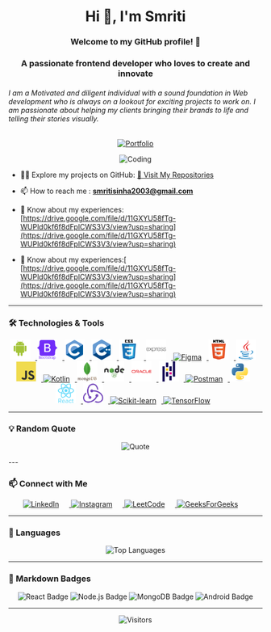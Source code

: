 
<h1 align="center">Hi 👋, I'm Smriti</h1>

<h3 align="center">Welcome to my GitHub profile! 🚀</h3>

<h3 align="center">A passionate frontend developer who loves to create and innovate</h3>
<h6 align=""center>I am a Motivated and diligent individual with a sound foundation in Web development who is always on a lookout for exciting projects to work on. I am passionate about helping my clients bringing their brands to life and telling their stories visually.</h6>

<p align="center">
  <a href="https://knowaboutsmriti.netlify.app/" target="_blank">
    <img src="https://img.shields.io/badge/Portfolio-Visit%20My%20Site-blue?style=for-the-badge&logo=google-chrome" alt="Portfolio">
  </a>
</p>

<p align="center">
  <img src="https://media.giphy.com/media/2IudUHdI075HL02Pkk/giphy.gif" alt="Coding" width="600" height="450"/>
</p >

- 👨‍💻 Explore my projects on GitHub: [🔗 Visit My Repositories](https://github.com/smritisinha24)

- 📫 How to reach me : **smritisinha2003@gmail.com**
- 📄 Know about my experiences: [https://drive.google.com/file/d/11GXYU58fTg-WUPld0kf6f8dFplCWS3V3/view?usp=sharing](https://drive.google.com/file/d/11GXYU58fTg-WUPld0kf6f8dFplCWS3V3/view?usp=sharing)
- 📄 Know about my experiences:[ [https://drive.google.com/file/d/11GXYU58fTg-WUPld0kf6f8dFplCWS3V3/view?usp=sharing](https://drive.google.com/file/d/11GXYU58fTg-WUPld0kf6f8dFplCWS3V3/view?usp=sharing)
</p>

---

### 🛠️ Technologies & Tools
<p align="center">
  <a href="https://developer.android.com" target="_blank" rel="noreferrer">
    <img src="https://raw.githubusercontent.com/devicons/devicon/master/icons/android/android-original-wordmark.svg" alt="Android" width="40" height="40" style="margin-right: 10px;"/>
  </a>
  <a href="https://getbootstrap.com" target="_blank" rel="noreferrer">
    <img src="https://raw.githubusercontent.com/devicons/devicon/master/icons/bootstrap/bootstrap-plain-wordmark.svg" alt="Bootstrap" width="40" height="40" style="margin-right: 10px;"/>
  </a>
  <a href="https://www.cprogramming.com/" target="_blank" rel="noreferrer">
    <img src="https://raw.githubusercontent.com/devicons/devicon/master/icons/c/c-original.svg" alt="C" width="40" height="40" style="margin-right: 10px;"/>
  </a>
  <a href="https://www.w3schools.com/cpp/" target="_blank" rel="noreferrer">
    <img src="https://raw.githubusercontent.com/devicons/devicon/master/icons/cplusplus/cplusplus-original.svg" alt="C++" width="40" height="40" style="margin-right: 10px;"/>
  </a>
  <a href="https://www.w3schools.com/css/" target="_blank" rel="noreferrer">
    <img src="https://raw.githubusercontent.com/devicons/devicon/master/icons/css3/css3-original-wordmark.svg" alt="CSS3" width="40" height="40" style="margin-right: 10px;"/>
  </a>
  <a href="https://expressjs.com" target="_blank" rel="noreferrer">
    <img src="https://raw.githubusercontent.com/devicons/devicon/master/icons/express/express-original-wordmark.svg" alt="Express" width="40" height="40" style="margin-right: 10px;"/>
  </a>
  <a href="https://www.figma.com/" target="_blank" rel="noreferrer">
    <img src="https://www.vectorlogo.zone/logos/figma/figma-icon.svg" alt="Figma" width="40" height="40" style="margin-right: 10px;"/>
  </a>
  <a href="https://www.w3.org/html/" target="_blank" rel="noreferrer">
    <img src="https://raw.githubusercontent.com/devicons/devicon/master/icons/html5/html5-original-wordmark.svg" alt="HTML5" width="40" height="40" style="margin-right: 10px;"/>
  </a>
  <a href="https://www.java.com" target="_blank" rel="noreferrer">
    <img src="https://raw.githubusercontent.com/devicons/devicon/master/icons/java/java-original.svg" alt="Java" width="40" height="40" style="margin-right: 10px;"/>
  </a>
  <a href="https://developer.mozilla.org/en-US/docs/Web/JavaScript" target="_blank" rel="noreferrer">
    <img src="https://raw.githubusercontent.com/devicons/devicon/master/icons/javascript/javascript-original.svg" alt="JavaScript" width="40" height="40" style="margin-right: 10px;"/>
  </a>
  <a href="https://kotlinlang.org" target="_blank" rel="noreferrer">
    <img src="https://www.vectorlogo.zone/logos/kotlinlang/kotlinlang-icon.svg" alt="Kotlin" width="40" height="40" style="margin-right: 10px;"/>
  </a>
  <a href="https://www.mongodb.com/" target="_blank" rel="noreferrer">
    <img src="https://raw.githubusercontent.com/devicons/devicon/master/icons/mongodb/mongodb-original-wordmark.svg" alt="MongoDB" width="40" height="40" style="margin-right: 10px;"/>
  </a>
  <a href="https://nodejs.org" target="_blank" rel="noreferrer">
    <img src="https://raw.githubusercontent.com/devicons/devicon/master/icons/nodejs/nodejs-original-wordmark.svg" alt="Node.js" width="40" height="40" style="margin-right: 10px;"/>
  </a>
  <a href="https://www.oracle.com/" target="_blank" rel="noreferrer">
    <img src="https://raw.githubusercontent.com/devicons/devicon/master/icons/oracle/oracle-original.svg" alt="Oracle" width="40" height="40" style="margin-right: 10px;"/>
  </a>
  <a href="https://pandas.pydata.org/" target="_blank" rel="noreferrer">
    <img src="https://raw.githubusercontent.com/devicons/devicon/2ae2a900d2f041da66e950e4d48052658d850630/icons/pandas/pandas-original.svg" alt="Pandas" width="40" height="40" style="margin-right: 10px;"/>
  </a>
  <a href="https://postman.com" target="_blank" rel="noreferrer">
    <img src="https://www.vectorlogo.zone/logos/getpostman/getpostman-icon.svg" alt="Postman" width="40" height="40" style="margin-right: 10px;"/>
  </a>
  <a href="https://www.python.org" target="_blank" rel="noreferrer">
    <img src="https://raw.githubusercontent.com/devicons/devicon/master/icons/python/python-original.svg" alt="Python" width="40" height="40" style="margin-right: 10px;"/>
  </a>
  <a href="https://reactjs.org/" target="_blank" rel="noreferrer">
    <img src="https://raw.githubusercontent.com/devicons/devicon/master/icons/react/react-original-wordmark.svg" alt="React" width="40" height="40" style="margin-right: 10px;"/>
  </a>
  <a href="https://redux.js.org" target="_blank" rel="noreferrer">
    <img src="https://raw.githubusercontent.com/devicons/devicon/master/icons/redux/redux-original.svg" alt="Redux" width="40" height="40" style="margin-right: 10px;"/>
  </a>
  <a href="https://scikit-learn.org/" target="_blank" rel="noreferrer">
    <img src="https://upload.wikimedia.org/wikipedia/commons/0/05/Scikit_learn_logo_small.svg" alt="Scikit-learn" width="40" height="40" style="margin-right: 10px;"/>
  </a>
  <a href="https://www.tensorflow.org" target="_blank" rel="noreferrer">
    <img src="https://www.vectorlogo.zone/logos/tensorflow/tensorflow-icon.svg" alt="TensorFlow" width="40" height="40" style="margin-right: 10px;"/>
  </a>
</p>

---

### 💡 Random Quote
<p align="center">
  <img src="https://quotes-github-readme.vercel.app/api?type=horizontal&theme=radical" alt="Quote" width="80%"/>
</p>
---

### 📫 Connect with Me
<p align="center">
  <a href="https://www.linkedin.com/in/smriti-sinha-741aa1216" target="_blank">
    <img src="https://raw.githubusercontent.com/rahuldkjain/github-profile-readme-generator/master/src/images/icons/Social/linked-in-alt.svg" alt="LinkedIn" height="30" width="40" style="margin-right: 20px;"/>
  </a>
  <a href="https://instagram.com/smritisinha24" target="_blank">
    <img src="https://raw.githubusercontent.com/rahuldkjain/github-profile-readme-generator/master/src/images/icons/Social/instagram.svg" alt="Instagram" height="30" width="40" style="margin-right: 20px;"/>
  </a>
  <a href="https://www.leetcode.com/smritisinha2003" target="_blank">
    <img src="https://raw.githubusercontent.com/rahuldkjain/github-profile-readme-generator/master/src/images/icons/Social/leet-code.svg" alt="LeetCode" height="30" width="40" style="margin-right: 20px;"/>
  </a>
  <a href="https://www.geeksforgeeks.org/user/smriti24" target="_blank">
    <img src="https://raw.githubusercontent.com/rahuldkjain/github-profile-readme-generator/master/src/images/icons/Social/geeks-for-geeks.svg" alt="GeeksForGeeks" height="30" width="40" style="margin-right: 20px;"/>
  </a>
</p>

---

### 💬 Languages
<p align="center">
  <img src="https://github-readme-stats.vercel.app/api/top-langs/?username=smritisinha24&layout=compact&theme=radical" alt="Top Languages"/>
</p>

---

### 📝 Markdown Badges
<p align="center">
  <img src="https://img.shields.io/badge/Frontend-React-61DAFB?logo=react" alt="React Badge"/>
  <img src="https://img.shields.io/badge/Backend-Node.js-339933?logo=node.js" alt="Node.js Badge"/>
  <img src="https://img.shields.io/badge/Database-MongoDB-47A248?logo=mongodb" alt="MongoDB Badge"/>
  <img src="https://img.shields.io/badge/Mobile-Android-3DDC84?logo=android" alt="Android Badge"/>
</p>

---
<p align="center">
  <img src="https://visitor-badge.laobi.icu/badge?page_id=smritisinha2003.smritisinha2003" alt="Visitors"/>
</p>

